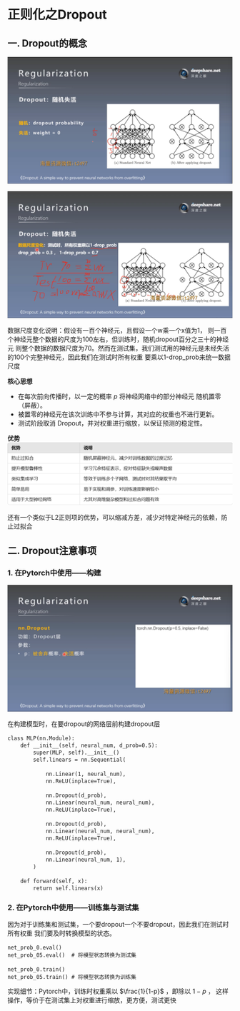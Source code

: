 # 正则化之Dropout
## 一. Dropout的概念
![1](ai-self-learning-main/从python开始的ai学习/深度学习%20pytorch/22.%20正则化之Dropout/pcs/1.png "1")

![2](ai-self-learning-main/从python开始的ai学习/深度学习%20pytorch/22.%20正则化之Dropout/pcs/2.png "2")

数据尺度变化说明：假设有一百个神经元，且假设一个w乘一个x值为1，
则一百个神经元整个数据的尺度为100左右，但训练时，随机dropout百分之三十的神经元
则整个数据的数据尺度为70。然而在测试集，我们测试用的神经元是未经失活的100个完整神经元，因此我们在测试时所有权重
要乘以1-drop_prob来统一数据尺度

**核心思想**
- 在每次前向传播时，以一定的概率 $p$ 将神经网络中的部分神经元 随机置零（屏蔽）。
- 被置零的神经元在该次训练中不参与计算，其对应的权重也不进行更新。
- 测试阶段取消 Dropout，并对权重进行缩放，以保证预测的稳定性。

**优势**
![3](ai-self-learning-main/从python开始的ai学习/深度学习%20pytorch/22.%20正则化之Dropout/pcs/3.png "3")

还有一个类似于L2正则项的优势，可以缩减方差，减少对特定神经元的依赖，防止过拟合

## 二. Dropout注意事项
### 1. 在Pytorch中使用——构建
![4](ai-self-learning-main/从python开始的ai学习/深度学习%20pytorch/22.%20正则化之Dropout/pcs/4.png "4")

在构建模型时，在要dropout的网络层前构建dropout层
```
class MLP(nn.Module):
    def __init__(self, neural_num, d_prob=0.5):
        super(MLP, self).__init__()
        self.linears = nn.Sequential(

            nn.Linear(1, neural_num),
            nn.ReLU(inplace=True),

            nn.Dropout(d_prob),
            nn.Linear(neural_num, neural_num),
            nn.ReLU(inplace=True),

            nn.Dropout(d_prob),
            nn.Linear(neural_num, neural_num),
            nn.ReLU(inplace=True),

            nn.Dropout(d_prob),
            nn.Linear(neural_num, 1),
        )

    def forward(self, x):
        return self.linears(x)
```
### 2. 在Pytorch中使用——训练集与测试集
因为对于训练集和测试集，一个要dropout一个不要dropout，因此我们在测试时所有权重
我们要及时转换模型的状态。
```
net_prob_0.eval()
net_prob_05.eval()  # 将模型状态转换为测试集

net_prob_0.train()
net_prob_05.train() # 将模型状态转换为训练集
```

实现细节：Pytorch中，训练时权重乘以 $\frac{1}{1-p}$ ，即除以 $1-p$ ，
这样操作，等价于在测试集上对权重进行缩放，更方便，测试更快


